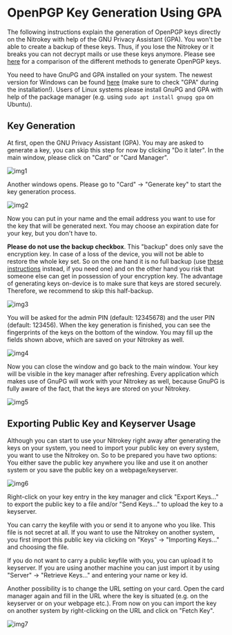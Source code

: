 # OpenPGP Key Generation Using GPA

The following instructions explain the generation of OpenPGP keys directly on the Nitrokey with help of the GNU Privacy Assistant (GPA). You won't be able to create a backup of these keys. Thus, if you lose the Nitrokey or it breaks you can not decrypt mails or use these keys anymore. Please see [here](https://www.nitrokey.com/documentation/openpgp-email-encryption) for a comparison of the different methods to generate OpenPGP keys.

You need to have GnuPG and GPA installed on your system. The newest version for Windows can be found [here](https://www.gpg4win.org/) (make sure to check "GPA" during the installation!). Users of Linux systems please install GnuPG and GPA with help of the package manager (e.g. using `sudo apt install gnupg gpa` on Ubuntu).


## Key Generation

At first, open the GNU Privacy Assistant (GPA). You may are asked to generate a key, you can skip this step for now by clicking "Do it later". In the main window, please click on "Card" or "Card Manager".

![img1](./images/openpgp-key-generation-using-gpa/1.png)

Another windows opens. Please go to "Card" -> "Generate key" to start the key generation process.

![img2](./images/openpgp-key-generation-using-gpa/2.png)

Now you can put in your name and the email address you want to use for the key that will be generated next. You may choose an expiration date for your key, but you don't have to.

**Please do not use the backup checkbox**. This "backup" does only save the encryption key. In case of a loss of the device, you will not be able to restore the whole key set. So on the one hand it is no full backup (use [these instructions](https://www.nitrokey.com/documentation/openpgp-create-backup) instead, if you need one) and on the other hand you risk that someone else can get in possession of your encryption key. The advantage of generating keys on-device is to make sure that keys are stored securely. Therefore, we recommend to skip this half-backup.

![img3](./images/openpgp-key-generation-using-gpa/3.png)

You will be asked for the admin PIN (default: 12345678) and the user PIN (default: 123456). When the key generation is finished, you can see the fingerprints of the keys on the bottom of the window. You may fill up the fields shown above, which are saved on your Nitrokey as well.

![img4](./images/openpgp-key-generation-using-gpa/4.png)

Now you can close the window and go back to the main window. Your key will be visible in the key manager after refreshing. Every application which makes use of GnuPG will work with your Nitrokey as well, because GnuPG is fully aware of the fact, that the keys are stored on your Nitrokey.

![img5](./images/openpgp-key-generation-using-gpa/5.png)

## Exporting Public Key and Keyserver Usage

Although you can start to use your Nitrokey right away after generating the keys on your system, you need to import your public key on every system, you want to use the Nitrokey on. So to be prepared you have two options: You either save the public key anywhere you like and use it on another system or you save the public key on a webpage/keyserver.

![img6](./images/openpgp-key-generation-using-gpa/6.png)

Right-click on your key entry in the key manager and click "Export Keys..." to export the public key to a file and/or "Send Keys..." to upload the key to a keyserver.

You can carry the keyfile with you or send it to anyone who you like. This file is not secret at all. If you want to use the Nitrokey on another system, you first import this public key via clicking on "Keys" -> "Importing Keys..." and choosing the file.

If you do not want to carry a public keyfile with you, you can upload it to keyserver. If you are using another machine you can just import it by using "Server" -> "Retrieve Keys..." and entering your name or key id.

Another possibility is to change the URL setting on your card. Open the card manager again and fill in the URL where the key is situated (e.g. on the keyserver or on your webpage etc.). From now on you can import the key on another system by right-clicking on the URL and click on "Fetch Key".

![img7](./images/openpgp-key-generation-using-gpa/7.png)